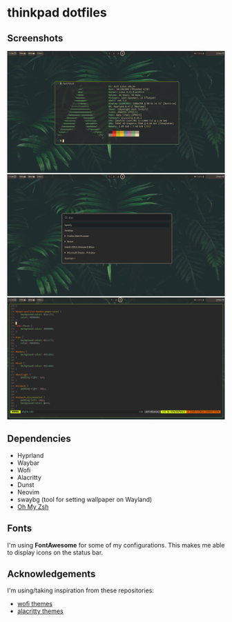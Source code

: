 # thinkpad dotfiles
## Screenshots
![](./screenshots/1741285358.png)
![](./screenshots/1741277115.png)
![](./screenshots/1741277076.png)

## Dependencies
- Hyprland
- Waybar
- Wofi
- Alacritty
- Dunst
- Neovim
- swaybg (tool for setting wallpaper on Wayland)
- [Oh My Zsh](https://github.com/ohmyzsh/ohmyzsh)

## Fonts
I'm using **FontAwesome** for some of my configurations. This makes me able to display icons on the status bar.

## Acknowledgements
I'm using/taking inspiration from these repositories:
- [wofi themes](https://github.com/joao-vitor-sr/wofi-themes-collection)
- [alacritty themes](https://github.com/alacritty/alacritty-theme)

